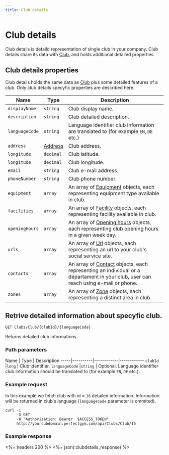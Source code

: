 ```yaml
---
title: Club details
---
```


# Club details

Club details is detaild representation of single club in your company. Club details share 
its data with [Club][Club], and holds additional detailed properties.


## Club details properties

Club details holds the same data as [Club][ClubProperties] plus some detailed features of a club.
Only club details specyfic properties are described here.


Name            		| Type    | Description
-----|------------------|----------------------
`displayName`           |`string`   		  | Club display name.
`description`     		|`string`   		  | Club detailed description.
`languageCode`    		|`string`   		  | Language identifier club information are translated to (for example `EN`, `DE` etc.)
`address`               |[Address][Address]   | Club address.
`longitude`             |`decimal`  		  | Club latitude.
`longitude`             |`decimal`  		  | Club longitude.
`email`                 |`string`   		  | Club e-mail address.
`phoneNumber`           |`string`   		  | Club phone number.
`equipment`             |`array`    		  | An array of [Equipment][Equipment] objects, each representing equipment type available in club.
`facilities`            |`array`    		  | An array of [Facility][Facility] objects, each representing facility available in club.
`openingHours`          |`array`    		  | An array of [Opening hours][OpeningHours] objects, each representing club opening hours in a given week day.
`urls`                  |`array`    		  | An array of [Url][Url] objects, each representing an url to your club's social service site.
`contacts`              |`array`    		  | An array of [Contact][Contact] objects, each representing an individual or a departament in your club, user can reach using e-mail or phone.
`zones`                 |`array`    		  | An array of [Zone][Zone] objects, each representing a distinct area in club.



## Retrive detailed information about specyfic club.

    GET Clubs/Club/{clubId}/{languageCode}  

Returns detailed club informations.


### Path parameters

Name            | Type       | Description
-----|----------|------------|------------
`clubId`        |`long`      | Club identifier.
`languageCode`  |`string`    | Optional. Language identifier club information should be translated to (for example `EN`, `DE` etc.).



### Example request

In this example we fetch club with id = `16` detailed information. Information will be returned in club's language (`languageCode` parameter is ommited).

``` command-line
curl -i 
     -X GET 
     -H "Authorization: Bearer  $ACCESS_TOKEN"  
     http://yoursubdomain.perfectgym.com/api/Clubs/Club/16     	
```


### Example response

<%= headers 200 %>
<%= json(:clubdetails_response) %>



[Club]: /api/clubs/clubs
[ClubProperties]: /api/clubs/clubs#properties 
[Contact]: /appendix/contact
[Equipment]: /appendix/equipment
[Facility]: /appendix/facility
[OpeningHours]: /appendix/openinghours
[Url]: /appendix/url
[Zone]: /appendix/zone
[Address]: /appendix/address

